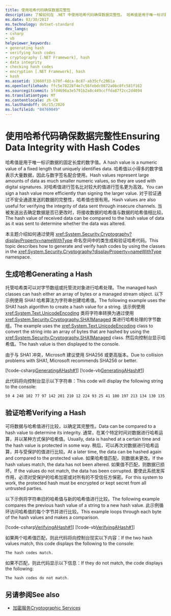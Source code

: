 ```yaml
---
title: 使用哈希代码确保数据完整性
description: 了解如何在 .NET 中使用哈希代码确保数据完整性。 哈希值是用于唯一标识数据的固定长度的数字值。
ms.date: 03/30/2017
ms.technology: dotnet-standard
dev_langs:
- csharp
- vb
helpviewer_keywords:
- generating hash
- verifying hash codes
- cryptography [.NET Framework], hash
- data integrity
- checking hash codes
- encryption [.NET Framework], hash
- hash
ms.assetid: 33660f33-b70f-4dca-8c87-ab35cfc2961a
ms.openlocfilehash: ffc5e78228f4e7c56febdc0872a0bc0fc581f162
ms.sourcegitcommit: 5fd4696a3e5791b2a8c449ccffda87f2cc2d4894
ms.translationtype: MT
ms.contentlocale: zh-CN
ms.lasthandoff: 06/15/2020
ms.locfileid: "84769049"
---
```

# <a name="ensuring-data-integrity-with-hash-codes"></a><span data-ttu-id="7a4cb-104">使用哈希代码确保数据完整性</span><span class="sxs-lookup"><span data-stu-id="7a4cb-104">Ensuring Data Integrity with Hash Codes</span></span>
<span data-ttu-id="7a4cb-105">哈希值是用于唯一标识数据的固定长度的数字值。</span><span class="sxs-lookup"><span data-stu-id="7a4cb-105">A hash value is a numeric value of a fixed length that uniquely identifies data.</span></span> <span data-ttu-id="7a4cb-106">哈希值以小得多的数字值表示大量数据，因此与数字签名配合使用。</span><span class="sxs-lookup"><span data-stu-id="7a4cb-106">Hash values represent large amounts of data as much smaller numeric values, so they are used with digital signatures.</span></span> <span data-ttu-id="7a4cb-107">对哈希值进行签名比对较大的值进行签名更为高效。</span><span class="sxs-lookup"><span data-stu-id="7a4cb-107">You can sign a hash value more efficiently than signing the larger value.</span></span> <span data-ttu-id="7a4cb-108">对于验证通过不安全通道发送的数据的完整性，哈希值也很有用。</span><span class="sxs-lookup"><span data-stu-id="7a4cb-108">Hash values are also useful for verifying the integrity of data sent through insecure channels.</span></span> <span data-ttu-id="7a4cb-109">当被发送出去确定数据是否已更改时，将接收数据的哈希值与数据的哈希值相比较。</span><span class="sxs-lookup"><span data-stu-id="7a4cb-109">The hash value of received data can be compared to the hash value of data as it was sent to determine whether the data was altered.</span></span>  
  
 <span data-ttu-id="7a4cb-110">本主题介绍如何通过使用 <xref:System.Security.Cryptography?displayProperty=nameWithType> 命名空间中的类生成和验证哈希代码。</span><span class="sxs-lookup"><span data-stu-id="7a4cb-110">This topic describes how to generate and verify hash codes by using the classes in the <xref:System.Security.Cryptography?displayProperty=nameWithType> namespace.</span></span>  
  
## <a name="generating-a-hash"></a><span data-ttu-id="7a4cb-111">生成哈希</span><span class="sxs-lookup"><span data-stu-id="7a4cb-111">Generating a Hash</span></span>  
 <span data-ttu-id="7a4cb-112">托管哈希类可以对字节数组或托管流对象进行哈希处理。</span><span class="sxs-lookup"><span data-stu-id="7a4cb-112">The managed hash classes can hash either an array of bytes or a managed stream object.</span></span> <span data-ttu-id="7a4cb-113">以下示例使用 SHA1 哈希算法为字符串创建哈希值。</span><span class="sxs-lookup"><span data-stu-id="7a4cb-113">The following example uses the SHA1 hash algorithm to create a hash value for a string.</span></span> <span data-ttu-id="7a4cb-114">该示例使用 <xref:System.Text.UnicodeEncoding> 类将字符串转换为通过使用 <xref:System.Security.Cryptography.SHA1Managed> 类进行哈希处理的字节数组。</span><span class="sxs-lookup"><span data-stu-id="7a4cb-114">The example uses the <xref:System.Text.UnicodeEncoding> class to convert the string into an array of bytes that are hashed by using the <xref:System.Security.Cryptography.SHA1Managed> class.</span></span> <span data-ttu-id="7a4cb-115">然后向控制台显示哈希值。</span><span class="sxs-lookup"><span data-stu-id="7a4cb-115">The hash value is then displayed to the console.</span></span>  

 <span data-ttu-id="7a4cb-116">由于与 SHA1 冲突，Microsoft 建议使用 SHA256 或更高版本。</span><span class="sxs-lookup"><span data-stu-id="7a4cb-116">Due to collision problems with SHA1, Microsoft recommends SHA256 or better.</span></span>
  
 [!code-csharp[GeneratingAHash#1](../../../samples/snippets/csharp/VS_Snippets_CLR/generatingahash/cs/program.cs#1)]
 [!code-vb[GeneratingAHash#1](../../../samples/snippets/visualbasic/VS_Snippets_CLR/generatingahash/vb/program.vb#1)]  
  
 <span data-ttu-id="7a4cb-117">此代码将向控制台显示以下字符串：</span><span class="sxs-lookup"><span data-stu-id="7a4cb-117">This code will display the following string to the console:</span></span>  
  
 `59 4 248 102 77 97 142 201 210 12 224 93 25 41 100 197 213 134 130 135`  
  
## <a name="verifying-a-hash"></a><span data-ttu-id="7a4cb-118">验证哈希</span><span class="sxs-lookup"><span data-stu-id="7a4cb-118">Verifying a Hash</span></span>  
 <span data-ttu-id="7a4cb-119">可将数据与哈希值进行比较，以确定其完整性。</span><span class="sxs-lookup"><span data-stu-id="7a4cb-119">Data can be compared to a hash value to determine its integrity.</span></span> <span data-ttu-id="7a4cb-120">通常，在某个特定时间对数据进行哈希运算，并以某种方式保护哈希值。</span><span class="sxs-lookup"><span data-stu-id="7a4cb-120">Usually, data is hashed at a certain time and the hash value is protected in some way.</span></span> <span data-ttu-id="7a4cb-121">稍后，可以再次对数据进行哈希运算，并与受保护的值进行比较。</span><span class="sxs-lookup"><span data-stu-id="7a4cb-121">At a later time, the data can be hashed again and compared to the protected value.</span></span> <span data-ttu-id="7a4cb-122">如果哈希值匹配，则数据未更改。</span><span class="sxs-lookup"><span data-stu-id="7a4cb-122">If the hash values match, the data has not been altered.</span></span> <span data-ttu-id="7a4cb-123">如果值不匹配，则数据已损坏。</span><span class="sxs-lookup"><span data-stu-id="7a4cb-123">If the values do not match, the data has been corrupted.</span></span> <span data-ttu-id="7a4cb-124">要使此系统发挥作用，必须对受保护的哈希加密或对所有的不受信任方保密。</span><span class="sxs-lookup"><span data-stu-id="7a4cb-124">For this system to work, the protected hash must be encrypted or kept secret from all untrusted parties.</span></span>  
  
 <span data-ttu-id="7a4cb-125">以下示例将字符串旧的哈希值与新的哈希值进行比较。</span><span class="sxs-lookup"><span data-stu-id="7a4cb-125">The following example compares the previous hash value of a string to a new hash value.</span></span> <span data-ttu-id="7a4cb-126">此示例循环访问哈希值的每个字节并进行比较。</span><span class="sxs-lookup"><span data-stu-id="7a4cb-126">This example loops through each byte of the hash values and makes a comparison.</span></span>  
  
 [!code-csharp[VerifyingAHash#1](../../../samples/snippets/csharp/VS_Snippets_CLR/verifyingahash/cs/program.cs#1)]
 [!code-vb[VerifyingAHash#1](../../../samples/snippets/visualbasic/VS_Snippets_CLR/verifyingahash/vb/program.vb#1)]  
  
 <span data-ttu-id="7a4cb-127">如果两个哈希值匹配，则此代码将向控制台现实以下内容：</span><span class="sxs-lookup"><span data-stu-id="7a4cb-127">If the two hash values match, this code displays the following to the console:</span></span>  
  
```console  
The hash codes match.  
```  
  
 <span data-ttu-id="7a4cb-128">如果不匹配，则此代码显示以下信息：</span><span class="sxs-lookup"><span data-stu-id="7a4cb-128">If they do not match, the code displays the following:</span></span>  
  
```console  
The hash codes do not match.  
```  
  
## <a name="see-also"></a><span data-ttu-id="7a4cb-129">另请参阅</span><span class="sxs-lookup"><span data-stu-id="7a4cb-129">See also</span></span>

- [<span data-ttu-id="7a4cb-130">加密服务</span><span class="sxs-lookup"><span data-stu-id="7a4cb-130">Cryptographic Services</span></span>](cryptographic-services.md)
